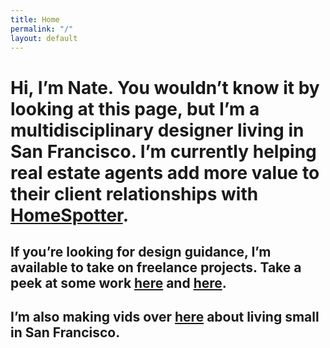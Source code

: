 ```yaml
---
title: Home
permalink: "/"
layout: default
---
```


# Hi, I’m Nate. You wouldn’t know it by looking at this page, but I’m a multidisciplinary designer living in San Francisco. I’m currently helping real estate agents add more value to their client relationships with [HomeSpotter](https://homespotter.com).

## If you’re looking for design guidance, I’m available to take on freelance projects. Take a peek at some work [here](https://dribbble.com/natekadlac) and [here](https://www.behance.net/natekadlac).

## I’m also making vids over [here](https://www.youtube.com/channel/UCXyF7Or3OX7zXa-z2CVg_Yw) about living small in San Francisco.
